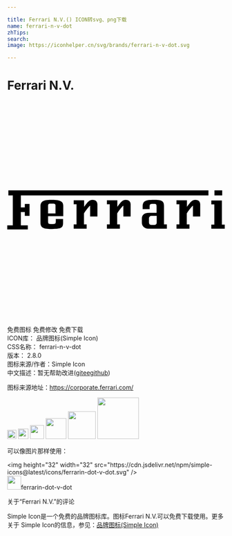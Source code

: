 ```yaml
---

title: Ferrari N.V.() ICON转svg、png下载
name: ferrari-n-v-dot
zhTips: 
search: 
image: https://iconhelper.cn/svg/brands/ferrari-n-v-dot.svg

---
```


# Ferrari N.V.  <small style="font-size: 60%;font-weight: 100"></small>

<div id="svg" class="svg-wrap">
<svg role="img" viewBox="0 0 24 24" xmlns="http://www.w3.org/2000/svg"><title>Ferrari N.V. icon</title><path d="M17.297,13.597v-0.314v-1.745c0-0.541-0.297-0.646-1.135-0.646c-0.908,0-1.222,0.122-1.222,0.751v0.279h0.768v-0.227 c0-0.314,0.017-0.367,0.419-0.367c0.332,0,0.349,0.035,0.349,0.367v0.628h-0.803c-0.628,0-0.82,0.297-0.82,0.646v0.436 c0,0.367,0.279,0.663,0.716,0.663h2.042v-0.471H17.297z M16.495,13.353c0,0.244-0.122,0.297-0.297,0.297h-0.297 c-0.192,0-0.262-0.122-0.262-0.297v-0.401c0-0.157,0.105-0.297,0.262-0.297h0.593V13.353z M23.686,13.615v-2.653h-1.169v0.436h0.332 v2.217h-0.332v0.454H24v-0.454C24,13.615,23.686,13.615,23.686,13.615z M20.736,10.892c-0.436,0-0.716,0.541-0.908,0.768v-0.716 h-1.152v0.436h0.314v2.217h-0.314v0.471h1.431v-0.471h-0.297V12.41c0-0.105,0.681-0.96,0.681-0.873v1.187h0.803v-1.327 C21.295,11.084,21.103,10.892,20.736,10.892 M6.179,12.689V11.52c0-0.436-0.332-0.628-1.204-0.628H4.852 c-0.943,0-1.187,0.209-1.187,0.751v1.745c0,0.593,0.349,0.698,1.204,0.716h0.087c0.925-0.017,1.204-0.087,1.204-0.646v-0.454H5.359 v0.227c0,0.314-0.052,0.332-0.436,0.332c-0.38,0-0.419-0.027-0.419-0.332c0-0.135,0-0.541,0-0.541H6.179z M4.503,11.555 c0-0.157,0.052-0.244,0.244-0.244h0.349c0.14,0,0.227,0.07,0.227,0.175v0.908h-0.82V11.555z M22.865,10.403h0.855V9.844h-0.855 V10.403z M0.122,10.403h0.489v3.299H0v0.454h2.269v-0.454H1.501v-1.466h0.436v0.419h0.524v-1.309H1.937v0.384H1.501v-1.327h20.701 V9.844H0.122V10.403z M9.391,10.892c-0.436,0-0.716,0.541-0.908,0.768v-0.716H7.331v0.436h0.314v2.217H7.331v0.471h1.431v-0.471 H8.465V12.41c0-0.105,0.681-0.96,0.681-0.873v1.187h0.803v-1.327C9.949,11.084,9.757,10.892,9.391,10.892 M13.056,10.892 c-0.436,0-0.716,0.541-0.908,0.768v-0.716h-1.152v0.436h0.314v2.217h-0.314v0.471h1.431v-0.471h-0.297V12.41 c0-0.105,0.681-0.96,0.681-0.873v1.187h0.803v-1.327C13.615,11.084,13.423,10.892,13.056,10.892"/></svg>
</div>
<detail full-name='ferrari-n-v-dot'></detail>

<div class="detail-page">
<p>
<span><span class="badge-success badge">免费图标</span> <span class="badge-success badge">免费修改</span>  <span class="badge-success badge">免费下载</span> </span>
<br/>
<span>
ICON库：
<span class="badge-secondary badge">品牌图标(Simple Icon)</span> 
</span>
<br/>
<span>
CSS名称：
<span class="badge-secondary badge">ferrari-n-v-dot</span> 
</span>

<br/>
<span>
版本：
<span class="badge-secondary badge">2.8.0</span> 
</span>
<br/>
<span>图标来源/作者：<span class="badge-light badge">Simple Icon</span></span> 
<br/>
<span class="zh-detail">中文描述：暂无<span class="help-link"><span>帮助改进</span>(<a href="https://gitee.com/liuwave/icon-helper/edit/master/json/brands/ferrari-n-v-dot.json" target="_blank" rel="noopener noreferrer">gitee</a><a href="https://github.com/liuwave/icon-helper/edit/master/json/brands/ferrari-n-v-dot.json" target="_blank" rel="noopener noreferrer">github</a></span>)</span><br/>
</p>
</div><div class="description description alert alert-light"><p>图标来源地址：<a href="https://corporate.ferrari.com/" target="_blank" rel="noopener noreferrer">https://corporate.ferrari.com/</a></p></div>
<div class="alert alert-dark">
<img height="21" width="21" src="https://cdn.jsdelivr.net/npm/simple-icons@latest/icons/ferrarin-dot-v-dot.svg" />
<img height="24" width="24" src="https://cdn.jsdelivr.net/npm/simple-icons@latest/icons/ferrarin-dot-v-dot.svg" />
<img height="32" width="32" src="https://cdn.jsdelivr.net/npm/simple-icons@latest/icons/ferrarin-dot-v-dot.svg" />
<img height="48" width="48" src="https://cdn.jsdelivr.net/npm/simple-icons@latest/icons/ferrarin-dot-v-dot.svg" />
<img height="64" width="64" src="https://cdn.jsdelivr.net/npm/simple-icons@latest/icons/ferrarin-dot-v-dot.svg" />
<img height="96" width="96" src="https://cdn.jsdelivr.net/npm/simple-icons@latest/icons/ferrarin-dot-v-dot.svg" />

</div>
<div>
  <p>可以像图片那样使用：    
  </p>
  <div class="alert alert-primary" style="font-size: 14px">
    &lt;img height="32" width="32" src="https://cdn.jsdelivr.net/npm/simple-icons@latest/icons/ferrarin-dot-v-dot.svg" /&gt;
    <copy-btn content='<img height="32" width="32" src="https://cdn.jsdelivr.net/npm/simple-icons@latest/icons/ferrarin-dot-v-dot.svg" />'></copy-btn>
  </div>
  <div class="alert alert-secondary">
    <img height="32" width="32" src="https://cdn.jsdelivr.net/npm/simple-icons@latest/icons/ferrarin-dot-v-dot.svg" />ferrarin-dot-v-dot
    <copy-btn content="ferrarin-dot-v-dot" btn-title="复制图标名称"></copy-btn>
  </div>
</div>

<Vssue title="关于“Ferrari N.V.”的评论" >关于“Ferrari N.V.”的评论</Vssue>


<div><p>Simple Icon是一个免费的品牌图标库。图标Ferrari N.V.可以免费下载使用。更多关于  Simple Icon的信息，参见：<a target="_blank" href="https://iconhelper.cn/brands.html">品牌图标(Simple Icon)</a>
</p></div>

